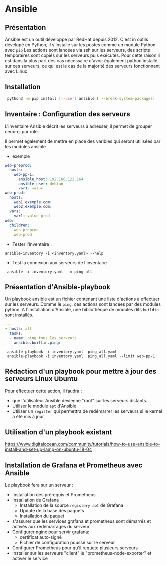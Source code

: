 
#  Ansible
## Présentation
Ansible est un outil développé par RedHat depuis 2012.
C'est in outils dévelopé en Python, il s'installe sur les postes comme un module Python  avec `pip`
Les actions sont lancées via ssh sur les serveurs, des scripts temporaires sont copiés sur les serveurs puis exécutés.
Pour cette raison il est dans la plus part des cas nécessaire d'avoir également python installé sur ces serveurs, ce qui
est le cas de la majorité des serveurs fonctionnant avec Linux

## Installation

```sh
 python3 -m pip install [--user] ansible [ --break-system-packages]
```

## Inventaire : Configuration des serveurs

L'inventaire Ansible décrit les serveurs à adresser, il permet de grouper ceux-ci par role.

Il permet également de mettre en place des varibles qui seront utilisées par les modules ansible

* exemple
```yaml
web-preprod:
  hosts:
    web-pp-1:
      ansible_host: 192.168.122.164
      ansible_user: debian
      var1: value
web-prod:
  hosts:
    web1.exemple.com:
    web2.exemple.com:
  vars:
    var1: value-prod
web:
  children:
    web-preprod
    web-prod
```

* Tester l'inventaire :

```
ansible-inventory -i <inventory.yaml> --help
```

 * Test la connexion aux serveurs de l'inventaire
```
 ansible -i inventory.yaml  -m ping all
```

 ## Présentation d'Ansible-playbook

Un playbook ansible est un fichier contenant une liste d'actions à effectuer sur les serveurs.
Comme le `ping`, ces actions sont lancées par des modules python. A l'installation d'Ansible, une bibliothèque
de modules dits `buildin` sont installés.


```yaml
---
- hosts: all
  tasks:
  - name: ping tous les serveurs
    ansible.builtin.ping:
```

```
 ansible-playbook -i inventory.yaml  ping_all.yaml
 ansible-playbook -i inventory.yaml  ping_all.yaml --limit web-pp-1
```


 ## Rédaction d'un playbook pour mettre à jour des serveurs Linux Ubuntu

Pour effectuer cette action, il faudra :
  * que l'utilisateur Ansible devienne "root" sur les serveurs distants.
  * Utiliser le module `apt` d'Ansible
  * Utiliser un `register` qui permettra de redémarrer les serveurs si le kernel a été mis à jour

## Utilisation d'un playbook existant

https://www.digitalocean.com/community/tutorials/how-to-use-ansible-to-install-and-set-up-lamp-on-ubuntu-18-04



## Installation de Grafana et Prometheus avec Ansible

Le playbook fera sur un serveur :
* Installation des prérequis et Prometheus
* Installation de Grafana
   * Installation de la source `registery apt` de Grafana
   * Update de la base des paquets
   * Installation du paquet
* s'assurer que les services grafana et prometheus sont démarrés et activés aux redémarrages du serveur
* Configurer nginx pour servir grafana:
  * certificat auto-signé
  * Fichier de configuration poussé sur le serveur
* Configurer Prometheus pour qu'il requète plusieurs serveurs
* Installer sur les serveurs "client" le "prometheus-node-exporter" et activer le service
